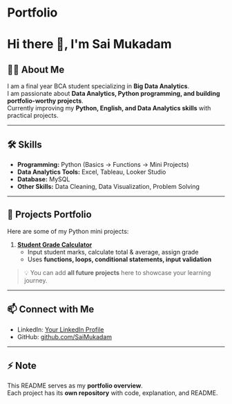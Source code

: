 # Portfolio

# Hi there 👋, I'm Sai Mukadam

## 👨‍💻 About Me
I am a final year BCA student specializing in **Big Data Analytics**.  
I am passionate about **Data Analytics, Python programming, and building portfolio-worthy projects**.  
Currently improving my **Python, English, and Data Analytics skills** with practical projects.

---

## 🛠 Skills
- **Programming:** Python (Basics → Functions → Mini Projects)  
- **Data Analytics Tools:** Excel, Tableau, Looker Studio  
- **Database:** MySQL  
- **Other Skills:** Data Cleaning, Data Visualization, Problem Solving  

---

## 📂 Projects Portfolio
Here are some of my Python mini projects:

1. [**Student Grade Calculator**](https://github.com/SaiMukadam/Student_Grade_Calculator)  
   - Input student marks, calculate total & average, assign grade  
   - Uses **functions, loops, conditional statements, input validation**  

> 💡 You can add **all future projects** here to showcase your learning journey.

---

## 📫 Connect with Me
- LinkedIn: [Your LinkedIn Profile](https://www.linkedin.com/in/sai-mukadam-54a416267/)  
- GitHub: [github.com/SaiMukadam](https://github.com/SaiMukadam)  

---

## ⚡ Note
This README serves as my **portfolio overview**.  
Each project has its **own repository** with code, explanation, and README.
